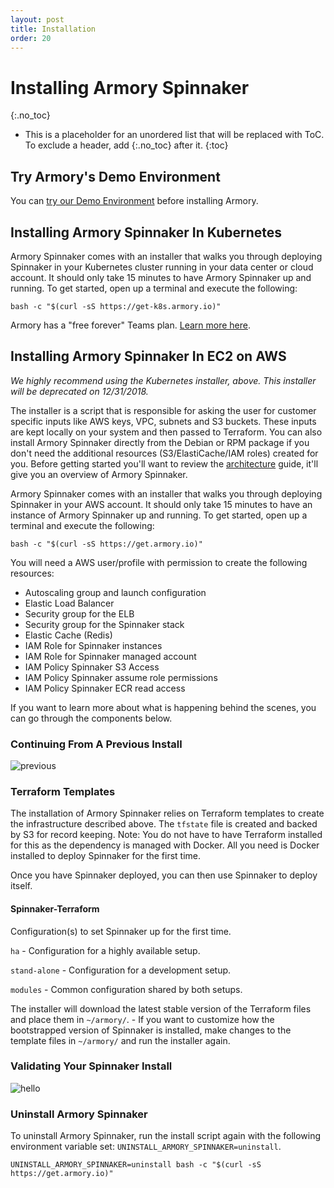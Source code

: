```yaml
---
layout: post
title: Installation
order: 20
---
```

# Installing Armory Spinnaker
{:.no_toc}
* This is a placeholder for an unordered list that will be replaced with ToC. To exclude a header, add {:.no_toc} after it.
{:toc}

## Try Armory's Demo Environment

You can [try our Demo Environment](http://go.armory.io/Demo-Environment) before installing Armory.

## Installing Armory Spinnaker In Kubernetes

Armory Spinnaker comes with an installer that walks you through deploying Spinnaker in your Kubernetes cluster running in your data center or cloud account.  It should only take 15 minutes to have Armory Spinnaker up and running.  To get started, open up a terminal and execute the following:

```
bash -c "$(curl -sS https://get-k8s.armory.io)"
```

Armory has a "free forever" Teams plan. [Learn more here](http://www.armory.io/pricing).

## Installing Armory Spinnaker In EC2 on AWS

*We highly recommend using the Kubernetes installer, above. This installer will be deprecated on 12/31/2018.*

The installer is a script that is responsible for asking the user for customer specific inputs like AWS keys, VPC, subnets and S3 buckets. These inputs are kept locally on your system and then passed to Terraform.  You can also install Armory Spinnaker directly from the Debian or RPM package if you don't need the additional resources (S3/ElastiCache/IAM roles) created for you.  Before getting started you'll want to review the [architecture](http://docs.armory.io/admin-guides/architecture/#high-availability-ha) guide, it'll give you an overview of Armory Spinnaker.

Armory Spinnaker comes with an installer that walks you through deploying Spinnaker in your AWS account.  It should only take 15 minutes to have an instance of Armory Spinnaker up and running.  To get started, open up a terminal and execute the following:

`bash -c "$(curl -sS https://get.armory.io)"`

You will need a AWS user/profile with permission to create the following resources:

- Autoscaling group and launch configuration
- Elastic Load Balancer
- Security group for the ELB
- Security group for the Spinnaker stack
- Elastic Cache (Redis)
- IAM Role for Spinnaker instances
- IAM Role for Spinnaker managed account
- IAM Policy Spinnaker S3 Access
- IAM Policy Spinnaker assume role permissions
- IAM Policy Spinnaker ECR read access

If you want to learn more about what is happening behind the scenes, you can go through the components below.

### Continuing From A Previous Install
![previous](https://cl.ly/0T2O2i0Q2f1q/Image%202017-04-14%20at%209.15.55%20AM.png)

### Terraform Templates

The installation of Armory Spinnaker relies on Terraform templates to create the infrastructure described above.  The `tfstate` file is created and backed by S3 for record keeping.
Note: You do not have to have Terraform installed for this as the dependency is managed with Docker. All you need is Docker installed to deploy Spinnaker for the first time.

Once you have Spinnaker deployed, you can then use Spinnaker to deploy itself.

#### Spinnaker-Terraform
Configuration(s) to set Spinnaker up for the first time.

`ha` - Configuration for a highly available setup.

`stand-alone` - Configuration for a development setup.

`modules` - Common configuration shared by both setups.

The installer will download the latest stable version of the Terraform files and place them in `~/armory/`. - If you want to customize how the bootstrapped version of Spinnaker is installed, make changes to the template files in `~/armory/` and run the installer again.

### Validating Your Spinnaker Install

![hello](https://cl.ly/2g163N1z050V/download/98c70de3cd1c9778e50d5aa0e4db15f6_Image%202017-09-13%20at%204.10.04%20PM.png)

### Uninstall Armory Spinnaker

To uninstall Armory Spinnaker, run the install script again with the following environment variable set: `UNINSTALL_ARMORY_SPINNAKER=uninstall`. 

```
UNINSTALL_ARMORY_SPINNAKER=uninstall bash -c "$(curl -sS https://get.armory.io)"
```

